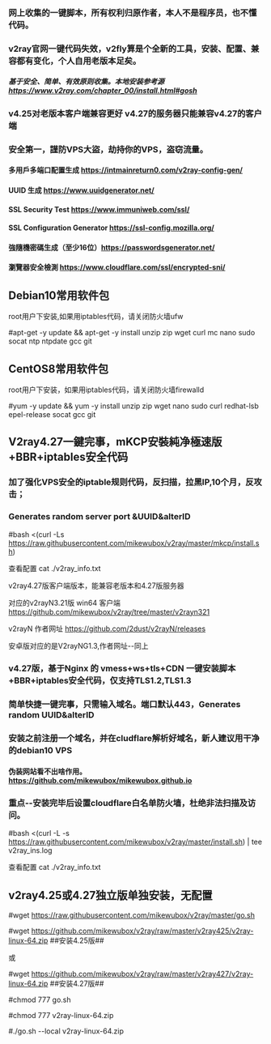 ### 网上收集的一键脚本，所有权利归原作者，本人不是程序员，也不懂代码。
### v2ray官网一键代码失效，v2fly算是个全新的工具，安装、配置、兼容都有变化，个人自用老版本足矣。
##### 基于安全、简单、有效原则收集。本地安装参考源 https://www.v2ray.com/chapter_00/install.html#gosh
### v4.25对老版本客户端兼容更好 v4.27的服务器只能兼容v4.27的客户端
### 安全第一，謹防VPS大盜，劫持你的VPS，盗窃流量。
#### 多用戶多端口配置生成 https://intmainreturn0.com/v2ray-config-gen/
#### UUID 生成 https://www.uuidgenerator.net/
#### SSL Security Test https://www.immuniweb.com/ssl/
#### SSL Configuration Generator https://ssl-config.mozilla.org/
#### 強隨機密碼生成（至少16位）https://passwordsgenerator.net/
#### 瀏覽器安全檢測 https://www.cloudflare.com/ssl/encrypted-sni/

## Debian10常用软件包
   root用户下安装,如果用iptables代码，请关闭防火墙ufw

#apt-get -y update && apt-get -y install unzip zip wget curl mc nano sudo socat ntp ntpdate gcc git

## CentOS8常用软件包
   root用户下安装，如果用iptables代码，请关闭防火墙firewalld

#yum -y update && yum -y install unzip zip wget nano sudo curl  redhat-lsb epel-release socat gcc git

## V2ray4.27一鍵完事，mKCP安裝純净極速版+BBR+iptables安全代码
### 加了强化VPS安全的iptable规则代码，反扫描，拉黑IP,10个月，反攻击；
### Generates random server port &UUID&alterID

#bash <(curl -Ls https://raw.githubusercontent.com/mikewubox/v2ray/master/mkcp/install.sh)

查看配置 cat ./v2ray_info.txt

v2ray4.27版客户端版本，能兼容老版本和4.27版服务器

对应的v2rayN3.21版 win64 客户端 https://github.com/mikewubox/v2ray/tree/master/v2rayn321
           
v2rayN  作者网址  https://github.com/2dust/v2rayN/releases

安卓版对应的是V2rayNG1.3,作者网址--同上

###  v4.27版，基于Nginx 的 vmess+ws+tls+CDN 一键安装脚本+BBR+iptables安全代码，仅支持TLS1.2,TLS1.3 
### 简单快捷一键完事，只需输入域名。端口默认443，Generates random UUID&alterID
### 安装之前注册一个域名，并在cludflare解析好域名，新人建议用干净的debian10 VPS
#### 伪装网站看不出啥作用。https://github.com/mikewubox/mikewubox.github.io
### 重点--安装完毕后设置cloudflare白名单防火墙，杜绝非法扫描及访问。


#bash <(curl -L -s https://raw.githubusercontent.com/mikewubox/v2ray/master/install.sh) | tee v2ray_ins.log

查看配置 cat ./v2ray_info.txt

## v2ray4.25或4.27独立版单独安装，无配置
#wget  https://raw.githubusercontent.com/mikewubox/v2ray/master/go.sh

#wget  https://github.com/mikewubox/v2ray/raw/master/v2ray425/v2ray-linux-64.zip   ##安装4.25版##

或

#wget  https://github.com/mikewubox/v2ray/raw/master/v2ray427/v2ray-linux-64.zip   ##安装4.27版##
    
#chmod 777 go.sh

#chmod 777 v2ray-linux-64.zip

#./go.sh --local v2ray-linux-64.zip
